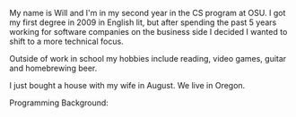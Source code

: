 My name is Will and I'm in my second year in the CS program at OSU. I got my first degree in 2009 in English lit, but after spending the past 5 years working for software companies on the business side I decided I wanted to shift to a more technical focus.

Outside of work in school my hobbies include reading, video games, guitar and homebrewing beer.

I just bought a house with my wife in August. We live in Oregon.

Programming Background: